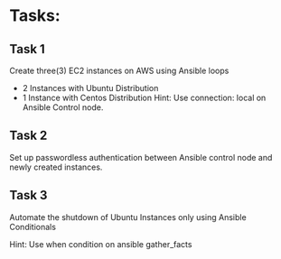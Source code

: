 # Tasks:

## Task 1
Create three(3) EC2 instances on AWS using Ansible loops
- 2 Instances with Ubuntu Distribution
- 1 Instance with Centos Distribution
Hint: Use connection: local on Ansible Control node.

## Task 2
Set up passwordless authentication between Ansible control node and newly created instances.

## Task 3
Automate the shutdown of Ubuntu Instances only using Ansible Conditionals

Hint: Use when condition on ansible gather_facts


